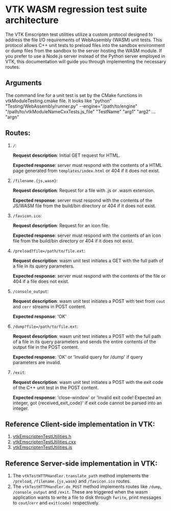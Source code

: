 # VTK WASM regression test suite architecture

The VTK Emscripten test utilities utilize a custom protocol designed to address the file I/O requirements of WebAssembly (WASM) unit tests. This protocol allows C++ unit tests to preload files into the sandbox environment or dump files from the sandbox to the server hosting the WASM module. If you prefer to use a Node.js server instead of the Python server employed in VTK, this documentation will guide you through implementing the necessary routes.

## Arguments

The command line for a unit test is set by the CMake functions in vtkModuleTesting.cmake file. It looks like
"python" "Testing/WebAssembly/runner.py" --engine="/path/to/engine" "/path/to/vtkModuleNameCxxTests.js_file" "TestName" "arg1" "arg2" ... "argn"

## Routes:

1. `/`:

    **Request description**: Initial GET request for HTML.

    **Expected response**: server must respond with the contents of a HTML page generated from `templates/index.html` or 404 if it does not exist.

2. `/filename.{js,wasm}`:

    **Request description**: Request for a file with .js or .wasm extension.

    **Expected response**: server must respond with the contents of the JS/WASM file from the build/bin directory or 404 if it does not exist.

3. `/favicon.ico`:

    **Request description**: Request for an icon file.

    **Expected response**: server must respond with the contents of an icon file from the build/bin directory or 404 if it does not exist.

4. `/preload?file=/path/to/file.ext`:

    **Request description**: wasm unit test initiates a GET with the full path of a file in its query parameters.

    **Expected response**: server must respond with the contents of the file or 404 if a file does not exist.

5. `/console_output`:

    **Request description**: wasm unit test initiates a POST with text from `cout` and `cerr` streams in POST content.

    **Expected response**: 'OK'

6. `/dump?file=/path/to/file.ext`:

    **Request description**: wasm unit test initiates a POST with the full path of a file in its query parameters and sends the entire contents of the output file in the POST content.

    **Expected response**: 'OK' or 'Invalid query for /dump' if query parameters are invalid.

7. `/exit`:

    **Request description**: wasm unit test initiates a POST with the exit code of the C++ unit test in the POST content.

    **Expected response**: 'close-window' or 'Invalid exit code! Expected an integer, got {received_exit_code}' if exit code cannot be parsed into an integer.

## Reference Client-side implementation in VTK:

1. [vtkEmscriptenTestUtilities.h](https://gitlab.kitware.com/vtk/vtk/-/blob/master/Testing/Core/vtkEmscriptenTestUtilities.h)
2. [vtkEmscriptenTestUtilities.cxx](https://gitlab.kitware.com/vtk/vtk/-/blob/master/Testing/Core/vtkEmscriptenTestUtilities.cxx)
3. [vtkEmscriptenTestUtilities.js](https://gitlab.kitware.com/vtk/vtk/-/blob/master/Testing/Core/vtkEmscriptenTestUtilities.js)

## Reference Server-side implementation in VTK:

1. The `vtkTestHTTPHandler.translate_path` method implements the `/preload`, `/filename.{js,wasm}` and `/favicon.ico` routes.
2. The `vtkTestHTTPHandler.do_POST` method implements routes like `/dump`, `/console_output` and `/exit`. These are triggered when the wasm application wants to write a file to disk through `fwrite`, print messages to `cout`/`cerr` and `exit(code)` respectively.
